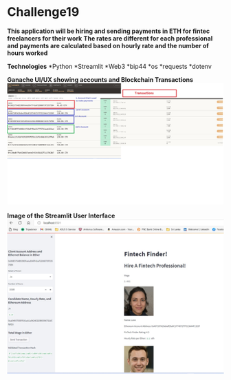 # Challenge19

**This application will be hiring and sending payments in ETH for fintec freelancers for their work**
**The rates are different for each professional and payments are calculated based on hourly rate and the number of hours worked**
<p>

**Technologies**
*Python
*Streamlit
*Web3
*bip44
*os
*requests
*dotenv 

<p>

**Ganache UI/UX showing accounts and Blockchain Transactions**
<img src="https://github.com/msamaras1/Challenge19/blob/main/Images/Ganache.jpg"  >
 
<p>

**Image of the Streamlit User Interface**
<img src="https://github.com/msamaras1/Challenge19/blob/main/Images/landing.jpg"   >